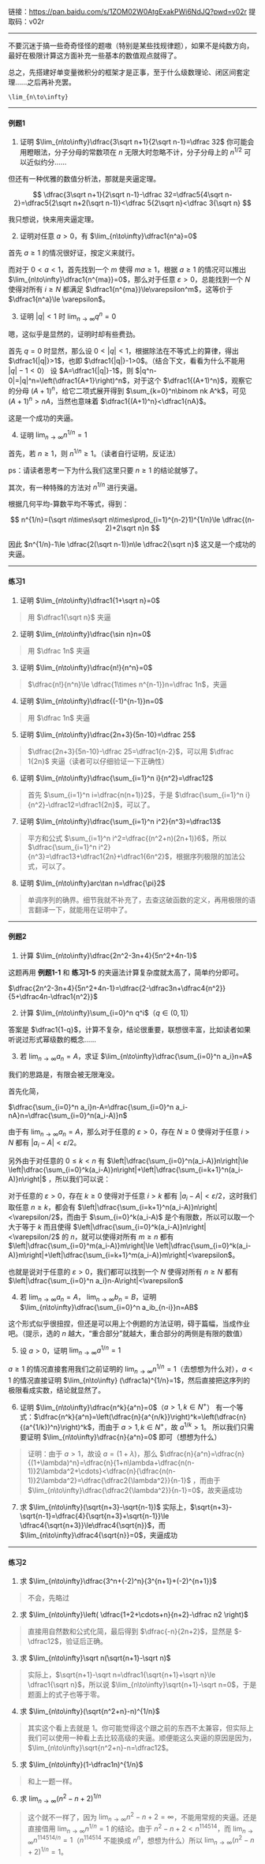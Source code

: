 链接：https://pan.baidu.com/s/1ZOM02W0AtgExakPWi6NdJQ?pwd=v02r 
提取码：v02r

---
不要沉迷于搞一些奇奇怪怪的题嗷（特别是某些找规律题），如果不是纯数方向，最好在极限计算这方面补充一些基本的数值观点就得了。

总之，先搭建好单变量微积分的框架才是正事，至于什么级数理论、闭区间套定理……之后再补充罢。

```
\lim_{n\to\infty}
```

---
#### 例题1

1. 证明 $\lim_{n\to\infty}\dfrac{3\sqrt n+1}{2\sqrt n-1}=\dfrac 32$
你可能会用瞪眼法，分子分母的常数项在 $n$ 无限大时忽略不计，分子分母上的 $n^{1/2}$ 可以近似约分……

但还有一种优雅的数值分析法，那就是夹逼定理。

$$
\dfrac{3\sqrt n+1}{2\sqrt n-1}-\dfrac 32=\dfrac5{4\sqrt n-2}=\dfrac5{2\sqrt n+2(\sqrt n-1)}<\dfrac 5{2\sqrt n}<\dfrac 3{\sqrt n}
$$

我只想说，快来用夹逼定理。


2. 证明对任意 $a>0$，有 $\lim_{n\to\infty}\dfrac1{n^a}=0$

首先 $a\ge 1$ 的情况很好证，按定义来就行。

而对于 $0<a<1$，首先找到一个 $m$ 使得 $ma\ge 1$，根据 $a\ge 1$ 的情况可以推出 $\lim_{n\to\infty}\dfrac1{n^{ma}}=0$，那么对于任意 $\varepsilon>0$，总能找到一个 $N$ 使得对所有 $i\ge N$ 都满足 $\dfrac1{n^{ma}}\le\varepsilon^m$，这等价于 $\dfrac1{n^a}\le \varepsilon$。


3. 证明 $|q|<1$ 时 $\lim_{n\to\infty}q^n=0$

嗯，这似乎是显然的，证明时却有些费劲。

首先 $q=0$ 时显然，那么设 $0<|q|<1$，根据除法在不等式上的算律，得出 $\dfrac1{|q|}>1$，也即 $\dfrac1{|q|}-1>0$。（结合下文，看看为什么不能用 $|q|-1<0$）
设 $A=\dfrac1{|q|}-1$，则 $|q^n-0|=|q|^n=\left(\dfrac1{A+1}\right)^n$，对于这个 $\dfrac1{(A+1)^n}$，观察它的分母 $(A+1)^n$，给它二项式展开得到 $\sum_{k=0}^n\binom nk A^k$，可见 $(A+1)^n>nA$，当然也意味着 $\dfrac1{(A+1)^n}<\dfrac1{nA}$。

这是一个成功的夹逼。



4. 证明 $\lim_{n\to\infty}n^{1/n}=1$ 

首先，若 $n\ge 1$，则 $n^{1/n}\ge 1$。（读者自行证明，反证法）

ps：请读者思考一下为什么我们这里只要 $n\ge 1$ 的结论就够了。

其次，有一种特殊的方法对 $n^{1/n}$ 进行夹逼。

根据几何平均-算数平均不等式，得到：

$$
n^{1/n}=(\sqrt n\times\sqrt n\times\prod_{i=1}^{n-2}1)^{1/n}\le \dfrac{(n-2)+2\sqrt n}n
$$

因此 $n^{1/n}-1\le \dfrac{2(\sqrt n-1)}n\le \dfrac2{\sqrt n}$
这又是一个成功的夹逼。

---

#### 练习1

1. 证明 $\lim_{n\to\infty}\dfrac1{1+\sqrt n}=0$
> 用 $\dfrac1{\sqrt n}$ 夹逼

2. 证明 $\lim_{n\to\infty}\dfrac{\sin n}n=0$
> 用 $\dfrac 1n$ 夹逼

3. 证明 $\lim_{n\to\infty}\dfrac{n!}{n^n}=0$
> $\dfrac{n!}{n^n}\le \dfrac{1\times n^{n-1}}n=\dfrac 1n$，夹逼

4. 证明 $\lim_{n\to\infty}\dfrac{(-1)^{n-1}}n=0$
> 用 $\dfrac 1n$ 夹逼

5. 证明 $\lim_{n\to\infty}\dfrac{2n+3}{5n-10}=\dfrac 25$
> $\dfrac{2n+3}{5n-10}-\dfrac 25=\dfrac1{n-2}$，可以用 $\dfrac 1{2n}$ 夹逼（读者可以仔细验证一下正确性）
> 

6. 证明 $\lim_{n\to\infty}\dfrac{\sum_{i=1}^n i}{n^2}=\dfrac12$
> 首先 $\sum_{i=1}^n i=\dfrac{n(n+1)}2$，于是 $\dfrac{\sum_{i=1}^n i}{n^2}-\dfrac12=\dfrac1{2n}$，可以了。
> 

7. 证明 $\lim_{n\to\infty}\dfrac{\sum_{i=1}^n i^2}{n^3}=\dfrac13$
> 平方和公式 $\sum_{i=1}^n i^2=\dfrac{(n^2+n)(2n+1)}6$，所以 $\dfrac{\sum_{i=1}^n i^2}{n^3}=\dfrac13+\dfrac1{2n}+\dfrac1{6n^2}$，根据序列极限的加法公式，可以了。

8. 证明 $\lim_{n\to\infty}arc\tan n=\dfrac{\pi}2$
> 单调序列的确界。细节我就不补充了，去查这破函数的定义，再用极限的语言翻译一下，就能用在证明中了。


---

#### 例题2

1. 计算 $\lim_{n\to\infty}\dfrac{2n^2-3n+4}{5n^2+4n-1}$

这题再用 **例题1-1** 和 **练习1-5** 的夹逼法计算复杂度就太高了，简单约分即可。

$\dfrac{2n^2-3n+4}{5n^2+4n-1}=\dfrac{2-\dfrac3n+\dfrac4{n^2}}{5+\dfrac4n-\dfrac1{n^2}}$

2. 计算 $\lim_{n\to\infty}\sum_{i=0}^n q^i$（$q\in(0,1]$）

答案是 $\dfrac1{1-q}$，计算不复杂，结论很重要，联想很丰富，比如读者如果听说过形式幂级数的概念……

3. 若 $\lim_{n\to\infty} a_n=A$，求证 $\lim_{n\to\infty}\dfrac{\sum_{i=0}^n a_i}n=A$

我们的思路是，有限会被无限淹没。

首先化简，

$\dfrac{\sum_{i=0}^n a_i}n-A=\dfrac{\sum_{i=0}^n a_i-nA}n=\dfrac{\sum_{i=0}^n(a_i-A)}n$ 

由于有 $\lim_{n\to\infty} a_n=A$，那么对于任意的 $\varepsilon>0$，存在 $N\ge 0$ 使得对于任意 $i>N$ 都有 $|a_i-A|<\varepsilon/2$。

另外由于对任意的 $0\le k<n$ 有 $\left|\dfrac{\sum_{i=0}^n(a_i-A)}n\right|\le \left|\dfrac{\sum_{i=0}^k(a_i-A)}n\right|+\left|\dfrac{\sum_{i=k+1}^n(a_i-A)}n\right|$ ，所以我们可以说：

对于任意的 $\varepsilon>0$，存在 $k\ge 0$ 使得对于任意 $i>k$ 都有 $|a_i-A|<\varepsilon/2$，这时我们取任意 $n\ge k$，都会有 $\left|\dfrac{\sum_{i=k+1}^n(a_i-A)}n\right|<\varepsilon/2$，而由于 $\sum_{i=0}^k(a_i-A)$ 是个有限数，所以可以取一个大于等于 $k$ 而且使得 $\left|\dfrac{\sum_{i=0}^k(a_i-A)}n\right|<\varepsilon/2$ 的 $n$，就可以使得对所有 $m\ge n$ 都有 $\left|\dfrac{\sum_{i=0}^m(a_i-A)}m\right|\le \left|\dfrac{\sum_{i=0}^k(a_i-A)}m\right|+\left|\dfrac{\sum_{i=k+1}^m(a_i-A)}m\right|<\varepsilon$。

也就是说对于任意的 $\varepsilon>0$，我们都可以找到一个 $N$ 使得对所有 $n\ge N$ 都有 $\left|\dfrac{\sum_{i=0}^n a_i}n-A\right|<\varepsilon$


4. 若 $\lim_{n\to\infty} a_n=A$， $\lim_{n\to\infty} b_n=B$，证明 $\lim_{n\to\infty}\dfrac{\sum_{i=0}^n a_ib_{n-i}}n=AB$

这个形式似乎很扭捏，但还是可以用上个例题的方法证明，碍于篇幅，当成作业吧。（提示，选的 $n$ 越大，“重合部分”就越大，重合部分的两侧是有限的数值）

5. 设 $a>0$，证明 $\lim_{n\to\infty} a^{1/n}=1$

$a\ge 1$ 的情况直接套用我们之前证明的 $\lim_{n\to\infty}n^{1/n}=1$（去想想为什么对），$a<1$ 的情况直接证明 $\lim_{n\to\infty} (\dfrac1a)^{1/n}=1$，然后直接把这序列的极限看成实数，结论就显然了。

6. 证明 $\lim_{n\to\infty}\dfrac{n^k}{a^n}=0$（$a>1,k\in N^+$）
有一个等式：$\dfrac{n^k}{a^n}=\left(\dfrac{n}{a^{n/k}}\right)^k=\left(\dfrac{n}{(a^{1/k})^n}\right)^k$，而由于 $a>1,k\in N^+$，故 $a^{1/k}>1$。
所以我们只需要证明 $\lim_{n\to\infty}\dfrac{n}{a^n}=0$ 即可（想想为什么）
> 证明：由于 $a>1$，故设 $a=(1+\lambda)$，那么 $\dfrac{n}{a^n}=\dfrac{n}{(1+\lambda)^n}=\dfrac{n}{1+n\lambda+\dfrac{n(n-1)}2\lambda^2+\cdots}<\dfrac{n}{\dfrac{n(n-1)}2\lambda^2}=\dfrac{\dfrac2{\lambda^2}}{n-1}$  ，而由于 $\lim_{n\to\infty}\dfrac{\dfrac2{\lambda^2}}{n-1}=0$，故夹逼成功

7. 求 $\lim_{n\to\infty}(\sqrt{n+3}-\sqrt{n-1})$
实际上，$\sqrt{n+3}-\sqrt{n-1}=\dfrac{4}{\sqrt{n+3}+\sqrt{n-1}}\le \dfrac4{\sqrt{n+3}}\le\dfrac4{\sqrt{n}}$，而 $\lim_{n\to\infty}\dfrac4{\sqrt{n}}=0$，夹逼成功

---
#### 练习2

1. 求 $\lim_{n\to\infty}\dfrac{3^n+(-2)^n}{3^{n+1}+(-2)^{n+1}}$
> 不会，先略过

2. 求 $\lim_{n\to\infty}\left( \dfrac{1+2+\cdots+n}{n+2}-\dfrac n2 \right)$
> 直接用自然数和公式化简，最后得到 $\dfrac{-n}{2n+2}$，显然是 $-\dfrac12$，验证后正确。

3. 求 $\lim_{n\to\infty}\sqrt n(\sqrt{n+1}-\sqrt n)$

> 实际上，$\sqrt{n+1}-\sqrt n=\dfrac1{\sqrt{n+1}+\sqrt n}\le \dfrac1{\sqrt n}$，所以说 $\lim_{n\to\infty}\sqrt{n+1}-\sqrt n=0$，于是题面上的式子也等于零。

4. 求 $\lim_{n\to\infty}(\sqrt{n^2+n}-n)^{1/n}$

> 其实这个看上去就是 $1$。你可能觉得这个跟之前的东西不太兼容，但实际上我们可以使用一种看上去比较高级的夹逼。顺便能这么夹逼的原因是因为，$\lim_{n\to\infty}\sqrt{n^2+n}-n=\dfrac12$。

5. 求 $\lim_{n\to\infty}(1-\dfrac1n)^{1/n}$

> 和上一题一样。

6. 求 $\lim_{n\to\infty}(n^2-n+2)^{1/n}$

> 这个就不一样了，因为 $\lim_{n\to\infty}n^2-n+2=\infty$，不能用常规的夹逼。还是直接借用 $\lim_{n\to\infty}n^{1/n}=1$ 的结论。由于 $n^2-n+2<n^{114514}$，而 $\lim_{n\to\infty}n^{114514/n}=1$（$n^{114514}$ 不能换成 $n^n$，想想为什么）所以 $\lim_{n\to\infty}(n^2-n+2)^{1/n}=1$。

